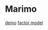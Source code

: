 # Marimo

[demo](https://www.cvxgrp.org/cvxrisk/marimo/demo.html)
[factor model](https://www.cvxgrp.org/cvxrisk/marimo/factormodel.html)
